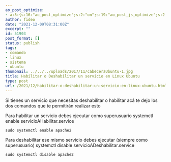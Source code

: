 ```yaml
---
ao_post_optimize:
- a:5:{s:16:"ao_post_optimize";s:2:"on";s:19:"ao_post_js_optimize";s:2:"on";s:20:"ao_post_css_optimize";s:2:"on";s:12:"ao_post_ccss";s:2:"on";s:16:"ao_post_lazyload";s:2:"on";}
author: fideo
date: "2021-12-09T08:31:00Z"
excerpt: ""
id: 51903
post_format: []
status: publish
tags:
- comando
- linux
- sistema
- ubuntu
thumbnail: ../../../uploads/2017/11/cabeceraUbuntu-1.jpg
title: Habilitar o Deshabilitar un servicio en Linux Ubuntu
type: post
url: /2021/12/habilitar-o-deshabilitar-un-servicio-en-linux-ubuntu.html
---
```


Si tienes un servicio que necesitas deshabilitar o habilitar acá te dejo los dos comandos que te permitirán realizar esto

Para habilitar un servicio debes ejecutar como superusuario systemctl enable servicioAHabilitar.service

```
sudo systemctl enable apache2
```

  
Para deshabilitar ese mismo servicio debes ejecutar (siempre como superusuario) systemctl disable servicioADeshabilitar.service

```
sudo systemctl disable apache2
```
